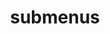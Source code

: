 ---
layout: page
title: submenus
nav: true
nav_order: 7
dropdown: true
children:
    - title: projects
      permalink: /projects/
---